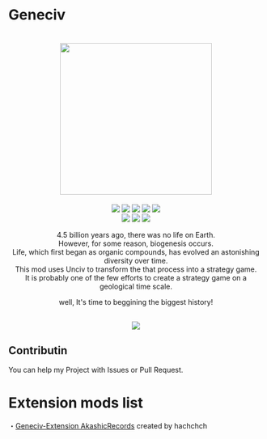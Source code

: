 # Geneciv
<h1 align="center"><img src="https://raw.githubusercontent.com/hachchch/-Geneciv-/master/preview.png"　width="300" height="300"></h1>
<p align="center"><img src="https://raw.githubusercontent.com/hachchch/-Geneciv-/master/extraImages/PlanetEarth.png">
<img src="https://raw.githubusercontent.com/hachchch/-Geneciv-/master/extraImages/Moon.png">
<img src="https://raw.githubusercontent.com/hachchch/-Geneciv-/master/extraImages/OrganicCompound.png">
<img src="https://raw.githubusercontent.com/hachchch/-Geneciv-/master/extraImages/AsexualReproduction.png">
<img src="https://raw.githubusercontent.com/hachchch/-Geneciv-/master/extraImages/Nucleus.png"><br>
<img src="https://raw.githubusercontent.com/hachchch/-Geneciv-/master/extraImages/Jellyfishes.png">
<img src="https://raw.githubusercontent.com/hachchch/-Geneciv-/master/extraImages/FishAges.png">
<img src="https://raw.githubusercontent.com/hachchch/-Geneciv-/master/extraImages/Landing.png"></p>
<p align="center">4.5 billion years ago, there was no life on Earth.<br>
However, for some reason, biogenesis occurs.<br>
Life, which first began as organic compounds, has evolved an astonishing diversity over time.<br>
This mod uses Unciv to transform the that process into a strategy game.<br>
It is probably one of the few efforts to create a strategy game on a geological time scale.</p>
<p align="center">well, It's time to beggining the biggest history!</p>
<h2 align="center"><img src="https://raw.githubusercontent.com/hachchch/-Geneciv-/master/extraImages/oldpreview.png"></h2>

## Contributin
You can help my Project with Issues or Pull Request.
# Extension mods list

<p>・<a href="https://github.com/hachchch/-Geneciv-Extension-AkashicRecords">Geneciv-Extension AkashicRecords</a> created by hachchch</p>
